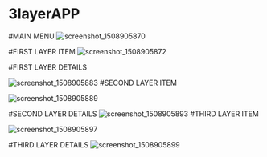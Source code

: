 # 3layerAPP
#MAIN MENU
![screenshot_1508905870](https://user-images.githubusercontent.com/14055135/31981770-3e8d3160-b923-11e7-8aa8-bfe1d128f206.png)

#FIRST LAYER ITEM
![screenshot_1508905872](https://user-images.githubusercontent.com/14055135/31981771-3e9dfe0a-b923-11e7-8d06-8342d4a86434.png)

#FIRST LAYER DETAILS

![screenshot_1508905883](https://user-images.githubusercontent.com/14055135/31981772-3eae7f8c-b923-11e7-9643-b2ed7161c8b6.png)
#SECOND LAYER ITEM

![screenshot_1508905889](https://user-images.githubusercontent.com/14055135/31981773-3ec0cdc2-b923-11e7-9813-520eff35bdb3.png)

#SECOND LAYER DETAILS
![screenshot_1508905893](https://user-images.githubusercontent.com/14055135/31981774-3ecfcc32-b923-11e7-9195-db2d3b85ee8f.png)
#THIRD LAYER ITEM

![screenshot_1508905897](https://user-images.githubusercontent.com/14055135/31981775-3ee02bcc-b923-11e7-9f4e-1f3b060d7e3f.png)

#THIRD LAYER DETAILS
![screenshot_1508905899](https://user-images.githubusercontent.com/14055135/31981776-3ef03710-b923-11e7-81f3-f970973e3293.png)
